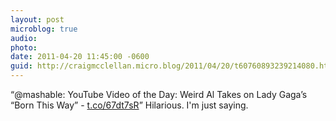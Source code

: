 ```yaml
---
layout: post
microblog: true
audio: 
photo: 
date: 2011-04-20 11:45:00 -0600
guid: http://craigmcclellan.micro.blog/2011/04/20/t60760893239214080.html
---
```

“@mashable: YouTube Video of the Day: Weird Al Takes on Lady Gaga’s “Born This Way” - [t.co/67dt7sR](http://t.co/67dt7sR)” Hilarious. I'm just saying.
